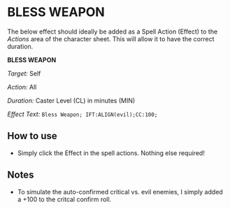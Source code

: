 # BLESS WEAPON

The below effect should ideally be added as a Spell Action (Effect) to the *Actions* area of the character sheet. This will allow it to have the correct duration. 

**BLESS WEAPON**

*Target:* Self

*Action:* All

*Duration:* Caster Level (CL) in minutes (MIN)

*Effect Text:* `Bless Weapon; IFT:ALIGN(evil);CC:100;`

## How to use
- Simply click the Effect in the spell actions. Nothing else required!

## Notes
- To simulate the auto-confirmed critical vs. evil enemies, I simply added a +100 to the critcal confirm roll. 
